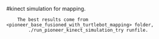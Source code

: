 #kinect simulation for mapping.

        The best results come from <pioneer_base_fusioned_with_turtlebot_mapping> folder, 
            ./run_pioneer_kinect_simulation_try runfile.

